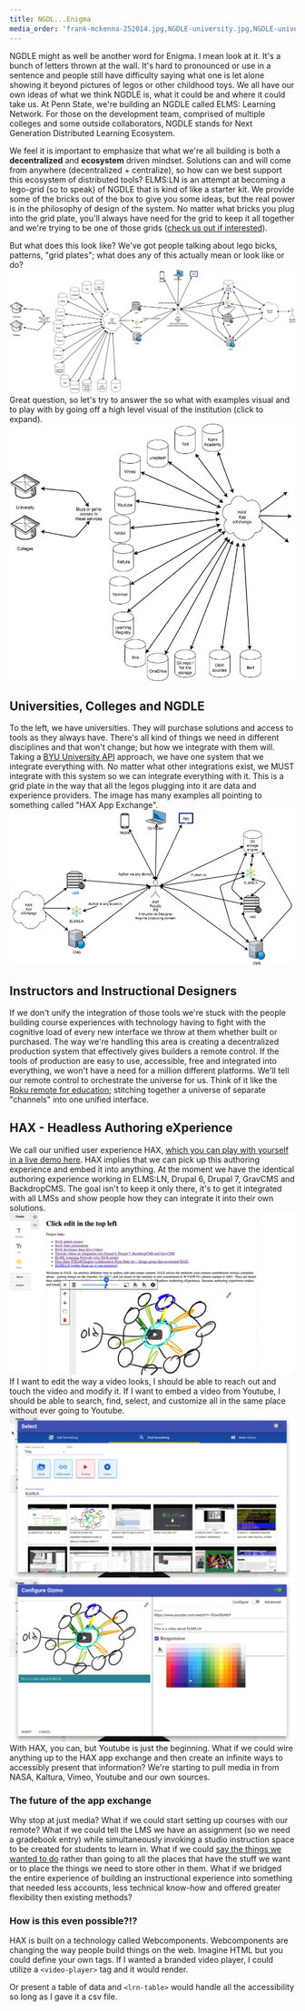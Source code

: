 ```yaml
---
title: NGDL...Enigma
media_order: 'frank-mckenna-252014.jpg,NGDLE-university.jpg,NGDLE-university-uni-side.jpg,NGDLE-university-faculty-side.jpg,2018-01-24_16-39-09.png,2018-01-24_16-39-55.png,2018-01-24_16-40-31.png'
---
```


NGDLE might as well be another word for Enigma.
I mean look at it. It's a bunch of letters thrown at the wall. It's hard to pronounced or use in a sentence and people still have difficulty saying what one is let alone showing it beyond pictures of legos or other childhood toys. We all have our own ideas of what we think NGDLE is, what it could be and where it could take us. At Penn State, we're building an NGDLE called ELMS: Learning Network. For those on the development team, comprised of multiple colleges and some outside collaborators, NGDLE stands for Next Generation Distributed Learning Ecosystem.

We feel it is important to emphasize that what we're all building is both a **decentralized** and **ecosystem** driven mindset. Solutions can and will come from anywhere (decentralized + centralize), so how can we best support this ecosystem of distributed tools? ELMS:LN is an attempt at becoming a lego-grid (so to speak) of NGDLE that is kind of like a starter kit. We provide some of the bricks out of the box to give you some ideas, but the real power is in the philosophy of design of the system. No matter what bricks you plug into the grid plate, you'll always have need for the grid to keep it all together and we're trying to be one of those grids ([check us out if interested](https://www.elmsln.org)).

But what does this look like? We've got people talking about lego bicks, patterns, "grid plates"; what does any of this actually mean or look like or do?
[![NGDLE University to Faculty to Student relationships](NGDLE-university.jpg)](NGDLE-university.jpg)
Great question, so let's try to answer the so what with examples visual and to play with by going off a high level visual of the institution (click to expand).
![University with the universe of apps that exist today](NGDLE-university-uni-side.jpg)
## Universities, Colleges and NGDLE
To the left, we have universities. They will purchase solutions and access to tools as they always have. There's all kind of things we need in different disciplines and that won't change; but how we integrate with them will. Taking a [BYU University API](https://developer.byu.edu/docs/design-api/university-api-standard) approach, we have one system that we integrate everything with. No matter what other integrations exist, we MUST integrate with this system so we can integrate everything with it. This is a grid plate in the way that all the legos plugging into it are data and experience providers. The image has many examples all pointing to something called "HAX App Exchange".
![Faculty member and their engagement with the universe](NGDLE-university-faculty-side.jpg)
## Instructors and Instructional Designers
If we don't unify the integration of those tools we're stuck with the people building course experiences with technology having to fight with the cognitive load of every new interface we throw at them whether built or purchased. The way we're handling this area is creating a decentralized production system that effectively gives builders a remote control. If the tools of production are easy to use, accessible, free and integrated into everything, we won't have a need for a million different platforms. We'll tell our remote control to orchestrate the universe for us. Think of it like the [Roku remote for education](http://btopro.com/blog/the-lms-is-cable-we-are-roku); stitching together a universe of separate "channels" into one unified interface.
## HAX - Headless Authoring eXperience
We call our unified user experience HAX, [which you can play with yourself in a live demo here](http://haxtheweb.org). HAX implies that we can pick up this authoring experience and embed it into anything. At the moment we have the identical authoring experience working in ELMS:LN, Drupal 6, Drupal 7, GravCMS and BackdropCMS. The goal isn't to keep it only there, it's to get it integrated with all LMSs and show people how they can integrate it into their own solutions.
![Placing a video in HAX](2018-01-24_16-40-31.png)
If I want to edit the way a video looks, I should be able to reach out and touch the video and modify it.
If I want to embed a video from Youtube, I should be able to search, find, select, and customize all in the same place without ever going to Youtube.
![Search the HAX app exchange](2018-01-24_16-39-09.png)
![Customize how a video is presented](2018-01-24_16-39-55.png)
With HAX, you can, but Youtube is just the beginning. What if we could wire anything up to the HAX app exchange and then create an infinite ways to accessibly present that information? We're starting to pull media in from NASA, Kaltura, Vimeo, Youtube and our own sources.
### The future of the app exchange
Why stop at just media? What if we could start setting up courses with our remote? What if we could tell the LMS we have an assignment (so we need a gradebook entry) while simultaneously invoking a studio instruction space to be created for students to learn in. What if we could [say the things we wanted to do](https://www.youtube.com/watch?v=Qn8LjXjtwTg) rather than going to all the places that have the stuff we want or to place the things we need to store other in them. What if we bridged the entire experience of building an instructional experience into something that needed less accounts, less technical know-how and offered greater flexibility then existing methods?

### How is this even possible?!?
HAX is built on a technology called Webcomponents. Webcomponents are changing the way people build things on the web. Imagine HTML but you could define your own tags. If I wanted a branded video player, I could utilize a `<video-player>` tag and it would render.

Or present a table of data and `<lrn-table>` would handle all the accessibility so long as I gave it a csv file.
